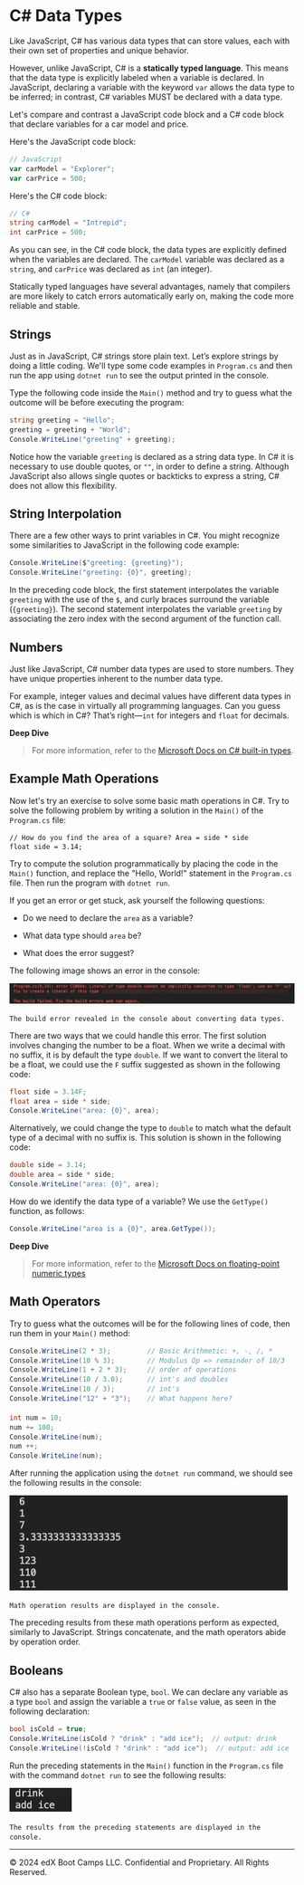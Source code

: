 # C# Data Types

Like JavaScript, C# has various data types that can store values, each with their own set of properties and unique behavior.

However, unlike JavaScript, C# is a **statically typed language**. This means that the data type is explicitly labeled when a variable is declared. In JavaScript, declaring a variable with the keyword `var` allows the data type to be inferred; in contrast, C# variables MUST be declared with a data type.

Let's compare and contrast a JavaScript code block and a C# code block that declare variables for a car model and price.

Here's the JavaScript code block:

```javascript
// JavaScript
var carModel = "Explorer";
var carPrice = 500;
```

Here's the C# code block:

```cs
// C#
string carModel = "Intrepid";
int carPrice = 500;
```

As you can see, in the C# code block, the data types are explicitly defined when the variables are declared. The `carModel` variable was declared as a `string`, and `carPrice` was declared as `int` (an integer).

Statically typed languages have several advantages, namely that compilers are more likely to catch errors automatically early on, making the code more reliable and stable.

## Strings

Just as in JavaScript, C# strings store plain text. Let’s explore strings by doing a little coding. We'll type some code examples in `Program.cs` and then run the app using `dotnet run` to see the output printed in the console.

Type the following code inside the `Main()` method and try to guess what the outcome will be before executing the program:

```cs
string greeting = "Hello";
greeting = greeting + "World";
Console.WriteLine("greeting" + greeting);
```

Notice how the variable `greeting` is declared as a string data type. In C# it is necessary to use double quotes, or `""`, in order to define a string. Although JavaScript also allows single quotes or backticks to express a string, C# does not allow this flexibility.

## String Interpolation

There are a few other ways to print variables in C#. You might recognize some similarities to JavaScript in the following code example:

```cs
Console.WriteLine($"greeting: {greeting}"); 
Console.WriteLine("greeting: {0}", greeting);
```

In the preceding code block, the first statement interpolates the variable `greeting` with the use of the `$`, and curly braces surround the variable (`{greeting}`). The second statement interpolates the variable `greeting` by associating the zero index with the second argument of the function call.

## Numbers

Just like JavaScript, C# number data types are used to store numbers. They have unique properties inherent to the number data type.

For example, integer values and decimal values have different data types in C#, as is the case in virtually all programming languages. Can you guess which is which in C#? That’s right—`int` for integers and `float` for decimals.

**Deep Dive**

> For more information, refer to the [Microsoft Docs on C# built-in types](https://docs.microsoft.com/en-us/dotnet/csharp/language-reference/builtin-types/built-in-types).
  
## Example Math Operations

Now let's try an exercise to solve some basic math operations in C#. Try to solve the following problem by writing a solution in the `Main()` of the `Program.cs` file:

```
// How do you find the area of a square? Area = side * side
float side = 3.14;
```

Try to compute the solution programmatically by placing the code in the `Main()` function, and replace the "Hello, World!" statement in the `Program.cs` file. Then run the program with `dotnet run`.

If you get an error or get stuck, ask yourself the following questions:

* Do we need to declare the `area` as a variable?

* What data type should `area` be?

* What does the error suggest?

The following image shows an error in the console:

![](../Images/image_7.png)

`The build error revealed in the console about converting data types.`

There are two ways that we could handle this error. The first solution involves changing the number to be a float. When we write a decimal with no suffix, it is by default the type `double`. If we want to convert the literal to be a float, we could use the `F` suffix suggested as shown in the following code:

```cs
float side = 3.14F;
float area = side * side;
Console.WriteLine("area: {0}", area);
```

Alternatively, we could change the type to `double` to match what the default type of a decimal with no suffix is. This solution is shown in the following code:

```cs
double side = 3.14;
double area = side * side;
Console.WriteLine("area: {0}", area);
```

How do we identify the data type of a variable? We use the `GetType()` function, as follows:

```cs
Console.WriteLine("area is a {0}", area.GetType());
```

**Deep Dive**

> For more information, refer to the [Microsoft Docs on floating-point numeric types](https://docs.microsoft.com/en-us/dotnet/csharp/language-reference/builtin-types/floating-point-numeric-types)

## Math Operators

Try to guess what the outcomes will be for the following lines of code, then run them in your `Main()` method:

```cs
Console.WriteLine(2 * 3);         // Basic Arithmetic: +, -, /, *
Console.WriteLine(10 % 3);        // Modulus Op => remainder of 10/3
Console.WriteLine(1 + 2 * 3);     // order of operations
Console.WriteLine(10 / 3.0);      // int's and doubles
Console.WriteLine(10 / 3);        // int's 
Console.WriteLine("12" + "3");    // What happens here?

int num = 10;
num += 100;
Console.WriteLine(num);
num ++;
Console.WriteLine(num);
```

After running the application using the `dotnet run` command, we should see the following results in the console:

![](../Images/image_8.png)

`Math operation results are displayed in the console.`

The preceding results from these math operations perform as expected, similarly to JavaScript. Strings concatenate, and the math operators abide by operation order.

## Booleans

C# also has a separate Boolean type, `bool`. We can declare any variable as a type `bool` and assign the variable a `true` or `false` value, as seen in the following declaration:

```cs
bool isCold = true;
Console.WriteLine(isCold ? "drink" : "add ice");  // output: drink
Console.WriteLine(!isCold ? "drink" : "add ice");  // output: add ice
```

Run the preceding statements in the `Main()` function in the `Program.cs` file with the command `dotnet run` to see the following results:

![](../Images/image_9.png)

`The results from the preceding statements are displayed in the console.`

---
© 2024 edX Boot Camps LLC. Confidential and Proprietary. All Rights Reserved.